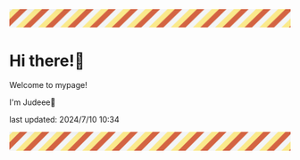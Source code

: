 <!-- Header image -->
<img src="./pokemon/pokemon_29.png" width="1000">

# Hi there!👋

Welcome to mypage!

I'm Judeee🐷

last updated: 2024/7/10 10:34

<!-- Footer image -->
<img src="./pokemon/pokemon_29.png" width="1000">
